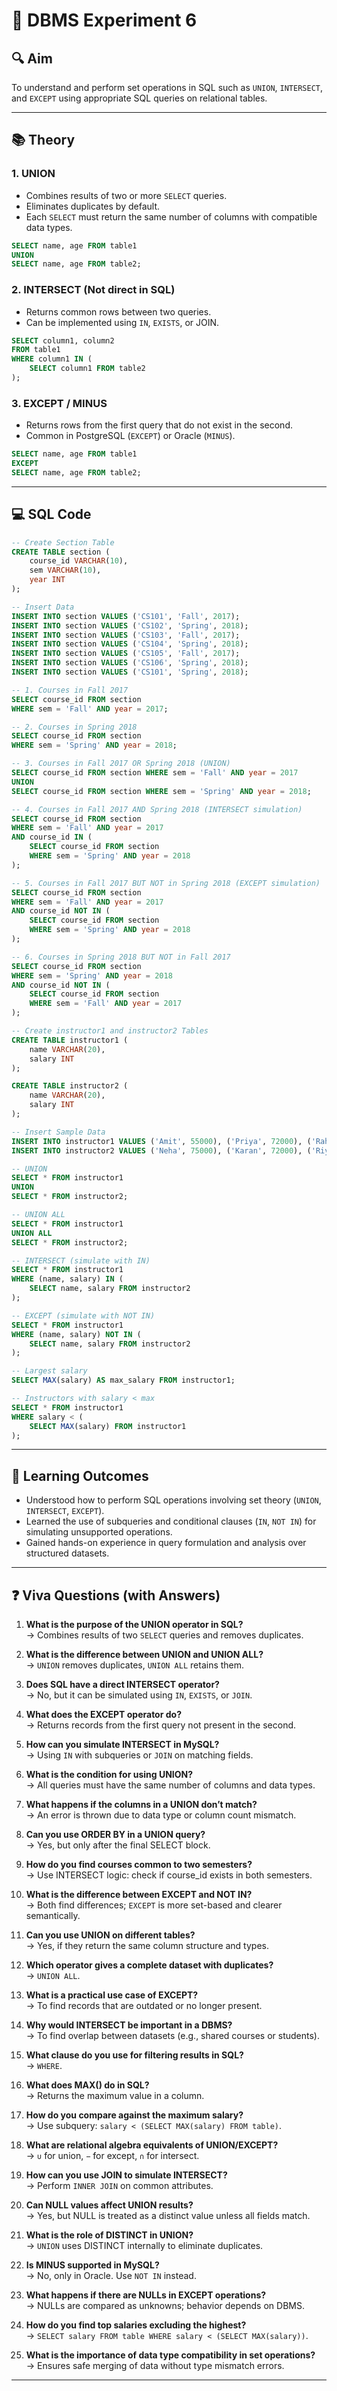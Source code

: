 # 🧪 DBMS Experiment 6

## 🔍 Aim
To understand and perform set operations in SQL such as `UNION`, `INTERSECT`, and `EXCEPT` using appropriate SQL queries on relational tables.

---

## 📚 Theory

### 1. UNION
- Combines results of two or more `SELECT` queries.
- Eliminates duplicates by default.
- Each `SELECT` must return the same number of columns with compatible data types.

```sql
SELECT name, age FROM table1
UNION
SELECT name, age FROM table2;
```

### 2. INTERSECT (Not direct in SQL)
- Returns common rows between two queries.
- Can be implemented using `IN`, `EXISTS`, or JOIN.

```sql
SELECT column1, column2
FROM table1
WHERE column1 IN (
    SELECT column1 FROM table2
);
```

### 3. EXCEPT / MINUS
- Returns rows from the first query that do not exist in the second.
- Common in PostgreSQL (`EXCEPT`) or Oracle (`MINUS`).

```sql
SELECT name, age FROM table1
EXCEPT
SELECT name, age FROM table2;
```

---

## 💻 SQL Code

```sql
-- Create Section Table
CREATE TABLE section (
    course_id VARCHAR(10),
    sem VARCHAR(10),
    year INT
);

-- Insert Data
INSERT INTO section VALUES ('CS101', 'Fall', 2017);
INSERT INTO section VALUES ('CS102', 'Spring', 2018);
INSERT INTO section VALUES ('CS103', 'Fall', 2017);
INSERT INTO section VALUES ('CS104', 'Spring', 2018);
INSERT INTO section VALUES ('CS105', 'Fall', 2017);
INSERT INTO section VALUES ('CS106', 'Spring', 2018);
INSERT INTO section VALUES ('CS101', 'Spring', 2018);

-- 1. Courses in Fall 2017
SELECT course_id FROM section
WHERE sem = 'Fall' AND year = 2017;

-- 2. Courses in Spring 2018
SELECT course_id FROM section
WHERE sem = 'Spring' AND year = 2018;

-- 3. Courses in Fall 2017 OR Spring 2018 (UNION)
SELECT course_id FROM section WHERE sem = 'Fall' AND year = 2017
UNION
SELECT course_id FROM section WHERE sem = 'Spring' AND year = 2018;

-- 4. Courses in Fall 2017 AND Spring 2018 (INTERSECT simulation)
SELECT course_id FROM section
WHERE sem = 'Fall' AND year = 2017
AND course_id IN (
    SELECT course_id FROM section
    WHERE sem = 'Spring' AND year = 2018
);

-- 5. Courses in Fall 2017 BUT NOT in Spring 2018 (EXCEPT simulation)
SELECT course_id FROM section
WHERE sem = 'Fall' AND year = 2017
AND course_id NOT IN (
    SELECT course_id FROM section
    WHERE sem = 'Spring' AND year = 2018
);

-- 6. Courses in Spring 2018 BUT NOT in Fall 2017
SELECT course_id FROM section
WHERE sem = 'Spring' AND year = 2018
AND course_id NOT IN (
    SELECT course_id FROM section
    WHERE sem = 'Fall' AND year = 2017
);

-- Create instructor1 and instructor2 Tables
CREATE TABLE instructor1 (
    name VARCHAR(20),
    salary INT
);

CREATE TABLE instructor2 (
    name VARCHAR(20),
    salary INT
);

-- Insert Sample Data
INSERT INTO instructor1 VALUES ('Amit', 55000), ('Priya', 72000), ('Rahul', 63000);
INSERT INTO instructor2 VALUES ('Neha', 75000), ('Karan', 72000), ('Riya', 65000);

-- UNION
SELECT * FROM instructor1
UNION
SELECT * FROM instructor2;

-- UNION ALL
SELECT * FROM instructor1
UNION ALL
SELECT * FROM instructor2;

-- INTERSECT (simulate with IN)
SELECT * FROM instructor1
WHERE (name, salary) IN (
    SELECT name, salary FROM instructor2
);

-- EXCEPT (simulate with NOT IN)
SELECT * FROM instructor1
WHERE (name, salary) NOT IN (
    SELECT name, salary FROM instructor2
);

-- Largest salary
SELECT MAX(salary) AS max_salary FROM instructor1;

-- Instructors with salary < max
SELECT * FROM instructor1
WHERE salary < (
    SELECT MAX(salary) FROM instructor1
);
```

---

## 🎯 Learning Outcomes

- Understood how to perform SQL operations involving set theory (`UNION`, `INTERSECT`, `EXCEPT`).
- Learned the use of subqueries and conditional clauses (`IN`, `NOT IN`) for simulating unsupported operations.
- Gained hands-on experience in query formulation and analysis over structured datasets.

---

## ❓ Viva Questions (with Answers)

1. **What is the purpose of the UNION operator in SQL?**  
   → Combines results of two `SELECT` queries and removes duplicates.

2. **What is the difference between UNION and UNION ALL?**  
   → `UNION` removes duplicates, `UNION ALL` retains them.

3. **Does SQL have a direct INTERSECT operator?**  
   → No, but it can be simulated using `IN`, `EXISTS`, or `JOIN`.

4. **What does the EXCEPT operator do?**  
   → Returns records from the first query not present in the second.

5. **How can you simulate INTERSECT in MySQL?**  
   → Using `IN` with subqueries or `JOIN` on matching fields.

6. **What is the condition for using UNION?**  
   → All queries must have the same number of columns and data types.

7. **What happens if the columns in a UNION don’t match?**  
   → An error is thrown due to data type or column count mismatch.

8. **Can you use ORDER BY in a UNION query?**  
   → Yes, but only after the final SELECT block.

9. **How do you find courses common to two semesters?**  
   → Use INTERSECT logic: check if course_id exists in both semesters.

10. **What is the difference between EXCEPT and NOT IN?**  
    → Both find differences; `EXCEPT` is more set-based and clearer semantically.

11. **Can you use UNION on different tables?**  
    → Yes, if they return the same column structure and types.

12. **Which operator gives a complete dataset with duplicates?**  
    → `UNION ALL`.

13. **What is a practical use case of EXCEPT?**  
    → To find records that are outdated or no longer present.

14. **Why would INTERSECT be important in a DBMS?**  
    → To find overlap between datasets (e.g., shared courses or students).

15. **What clause do you use for filtering results in SQL?**  
    → `WHERE`.

16. **What does MAX() do in SQL?**  
    → Returns the maximum value in a column.

17. **How do you compare against the maximum salary?**  
    → Use subquery: `salary < (SELECT MAX(salary) FROM table)`.

18. **What are relational algebra equivalents of UNION/EXCEPT?**  
    → `∪` for union, `−` for except, `∩` for intersect.

19. **How can you use JOIN to simulate INTERSECT?**  
    → Perform `INNER JOIN` on common attributes.

20. **Can NULL values affect UNION results?**  
    → Yes, but NULL is treated as a distinct value unless all fields match.

21. **What is the role of DISTINCT in UNION?**  
    → `UNION` uses DISTINCT internally to eliminate duplicates.

22. **Is MINUS supported in MySQL?**  
    → No, only in Oracle. Use `NOT IN` instead.

23. **What happens if there are NULLs in EXCEPT operations?**  
    → NULLs are compared as unknowns; behavior depends on DBMS.

24. **How do you find top salaries excluding the highest?**  
    → `SELECT salary FROM table WHERE salary < (SELECT MAX(salary))`.

25. **What is the importance of data type compatibility in set operations?**  
    → Ensures safe merging of data without type mismatch errors.

---
